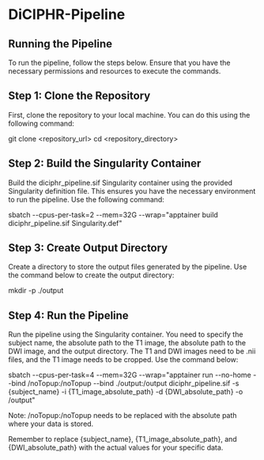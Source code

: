 # DiCIPHR-Pipeline
## Running the Pipeline
To run the pipeline, follow the steps below. Ensure that you have the necessary permissions and resources to execute the commands.

## Step 1: Clone the Repository
First, clone the repository to your local machine. You can do this using the following command:

git clone <repository_url>
cd <repository_directory>

## Step 2: Build the Singularity Container
Build the diciphr_pipeline.sif Singularity container using the provided Singularity definition file. This ensures you have the necessary environment to run the pipeline. Use the following command:

sbatch --cpus-per-task=2 --mem=32G --wrap="apptainer build diciphr_pipeline.sif Singularity.def"

## Step 3: Create Output Directory
Create a directory to store the output files generated by the pipeline. Use the command below to create the output directory:

mkdir -p ./output

## Step 4: Run the Pipeline
Run the pipeline using the Singularity container. You need to specify the subject name, the absolute path to the T1 image, the absolute path to the DWI image, and the output directory. The T1 and DWI images need to be .nii files, and the T1 image needs to be cropped. Use the command below:

sbatch --cpus-per-task=4 --mem=32G --wrap="apptainer run --no-home --bind /noTopup:/noTopup --bind ./output:/output diciphr_pipeline.sif -s {subject_name} -i {T1_image_absolute_path} -d {DWI_absolute_path} -o /output"

Note: /noTopup:/noTopup needs to be replaced with the absolute path where your data is stored.

Remember to replace {subject_name}, {T1_image_absolute_path}, and {DWI_absolute_path} with the actual values for your specific data.
